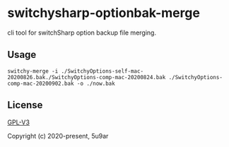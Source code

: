# switchysharp-optionbak-merge
cli tool for switchSharp option backup file merging.

## Usage

```
switchy-merge -i ./SwitchyOptions-self-mac-20200826.bak./SwitchyOptions-comp-mac-20200824.bak ./SwitchyOptions-comp-mac-20200902.bak -o ./now.bak
```

## License

[GPL-V3](http://www.gnu.org/licenses/)

Copyright (c) 2020-present, 5u9ar